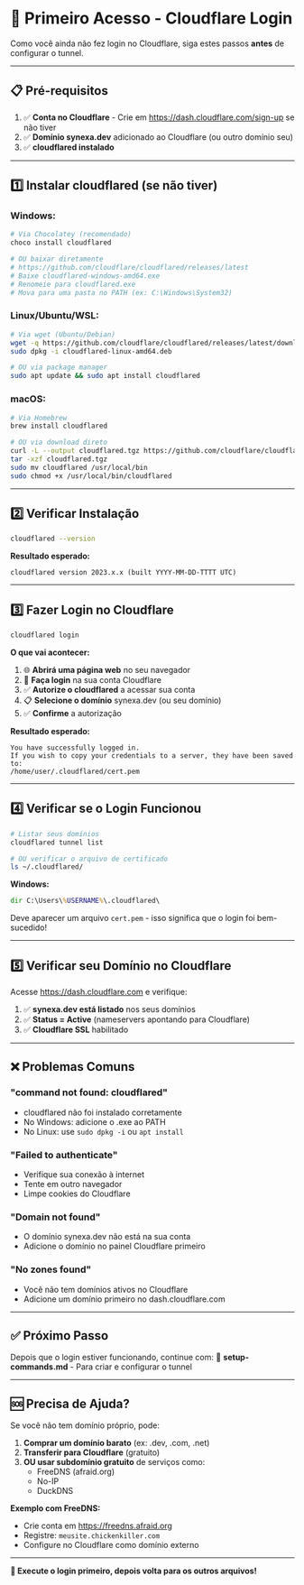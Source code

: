# 🔐 Primeiro Acesso - Cloudflare Login

Como você ainda não fez login no Cloudflare, siga estes passos **antes** de configurar o tunnel.

---

## 📋 **Pré-requisitos**

1. ✅ **Conta no Cloudflare** - Crie em https://dash.cloudflare.com/sign-up se não tiver
2. ✅ **Domínio synexa.dev** adicionado ao Cloudflare (ou outro domínio seu)
3. ✅ **cloudflared instalado**

---

## 1️⃣ **Instalar cloudflared (se não tiver)**

### Windows:
```powershell
# Via Chocolatey (recomendado)
choco install cloudflared

# OU baixar diretamente
# https://github.com/cloudflare/cloudflared/releases/latest
# Baixe cloudflared-windows-amd64.exe
# Renomeie para cloudflared.exe
# Mova para uma pasta no PATH (ex: C:\Windows\System32)
```

### Linux/Ubuntu/WSL:
```bash
# Via wget (Ubuntu/Debian)
wget -q https://github.com/cloudflare/cloudflared/releases/latest/download/cloudflared-linux-amd64.deb
sudo dpkg -i cloudflared-linux-amd64.deb

# OU via package manager
sudo apt update && sudo apt install cloudflared
```

### macOS:
```bash
# Via Homebrew
brew install cloudflared

# OU via download direto
curl -L --output cloudflared.tgz https://github.com/cloudflare/cloudflared/releases/latest/download/cloudflared-darwin-amd64.tgz
tar -xzf cloudflared.tgz
sudo mv cloudflared /usr/local/bin
sudo chmod +x /usr/local/bin/cloudflared
```

---

## 2️⃣ **Verificar Instalação**

```bash
cloudflared --version
```

**Resultado esperado:**
```
cloudflared version 2023.x.x (built YYYY-MM-DD-TTTT UTC)
```

---

## 3️⃣ **Fazer Login no Cloudflare**

```bash
cloudflared login
```

**O que vai acontecer:**
1. 🌐 **Abrirá uma página web** no seu navegador
2. 🔐 **Faça login** na sua conta Cloudflare
3. ✅ **Autorize o cloudflared** a acessar sua conta
4. 📋 **Selecione o domínio** synexa.dev (ou seu domínio)
5. ✅ **Confirme** a autorização

**Resultado esperado:**
```
You have successfully logged in.
If you wish to copy your credentials to a server, they have been saved to:
/home/user/.cloudflared/cert.pem
```

---

## 4️⃣ **Verificar se o Login Funcionou**

```bash
# Listar seus domínios
cloudflared tunnel list

# OU verificar o arquivo de certificado
ls ~/.cloudflared/
```

**Windows:**
```cmd
dir C:\Users\%USERNAME%\.cloudflared\
```

Deve aparecer um arquivo `cert.pem` - isso significa que o login foi bem-sucedido!

---

## 5️⃣ **Verificar seu Domínio no Cloudflare**

Acesse https://dash.cloudflare.com e verifique:

1. ✅ **synexa.dev está listado** nos seus domínios
2. ✅ **Status = Active** (nameservers apontando para Cloudflare)
3. ✅ **Cloudflare SSL** habilitado

---

## ❌ **Problemas Comuns**

### "command not found: cloudflared"
- cloudflared não foi instalado corretamente
- No Windows: adicione o .exe ao PATH
- No Linux: use `sudo dpkg -i` ou `apt install`

### "Failed to authenticate"
- Verifique sua conexão à internet
- Tente em outro navegador
- Limpe cookies do Cloudflare

### "Domain not found"
- O domínio synexa.dev não está na sua conta
- Adicione o domínio no painel Cloudflare primeiro

### "No zones found"
- Você não tem domínios ativos no Cloudflare
- Adicione um domínio primeiro no dash.cloudflare.com

---

## ✅ **Próximo Passo**

Depois que o login estiver funcionando, continue com:
📄 **setup-commands.md** - Para criar e configurar o tunnel

---

## 🆘 **Precisa de Ajuda?**

Se você não tem domínio próprio, pode:

1. **Comprar um domínio barato** (ex: .dev, .com, .net)
2. **Transferir para Cloudflare** (gratuito)
3. **OU usar subdomínio gratuito** de serviços como:
   - FreeDNS (afraid.org) 
   - No-IP
   - DuckDNS

**Exemplo com FreeDNS:**
- Crie conta em https://freedns.afraid.org
- Registre: `meusite.chickenkiller.com`
- Configure no Cloudflare como domínio externo

---

**🚀 Execute o login primeiro, depois volta para os outros arquivos!**